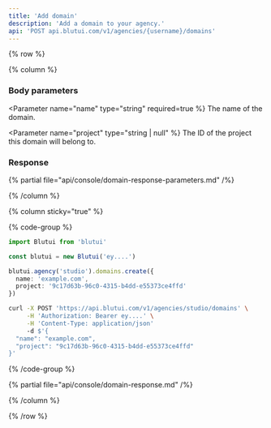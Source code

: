 ```yaml
---
title: 'Add domain'
description: 'Add a domain to your agency.'
api: 'POST api.blutui.com/v1/agencies/{username}/domains'
---
```


{% row %}

{% column %}
### Body parameters

<Parameter name="name" type="string" required=true %}
The name of the domain.
</Parameter>

<Parameter name="project" type="string | null" %}
The ID of the project this domain will belong to.
</Parameter>

### Response

{% partial file="api/console/domain-response-parameters.md" /%}

{% /column %}

{% column sticky="true" %}

{% code-group %}

```ts {% process=false filename="Node.js" %}
import Blutui from 'blutui'

const blutui = new Blutui('ey....')

blutui.agency('studio').domains.create({
  name: 'example.com',
  project: '9c17d63b-96c0-4315-b4dd-e55373ce4ffd'
})
```

```bash {% process=false filename="cURL" %}
curl -X POST 'https://api.blutui.com/v1/agencies/studio/domains' \
     -H 'Authorization: Bearer ey....' \
     -H 'Content-Type: application/json'
     -d $'{
  "name": "example.com",
  "project": "9c17d63b-96c0-4315-b4dd-e55373ce4ffd"
}'
```

{% /code-group %}

{% partial file="api/console/domain-response.md" /%}

{% /column %}

{% /row %}

